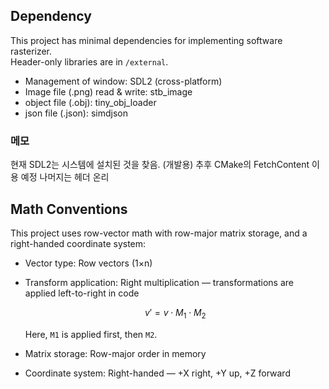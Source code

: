 ﻿
## Dependency

This project has minimal dependencies for implementing software rasterizer.  
Header-only libraries are in `/external`.

- Management of window: SDL2 (cross-platform)
- Image file (.png) read & write: stb_image
- object file (.obj): tiny_obj_loader
- json file (.json): simdjson

### 메모
현재 SDL2는 시스템에 설치된 것을 찾음. (개발용)
추후 CMake의 FetchContent 이용 예정
나머지는 헤더 온리

## Math Conventions

This project uses row-vector math with row-major matrix storage, and a right-handed coordinate system:

* Vector type: Row vectors (1×n)
* Transform application: Right multiplication — transformations are applied left-to-right in code

  $$
  v' = v \cdot M_1 \cdot M_2
  $$

  Here, `M1` is applied first, then `M2`.
* Matrix storage: Row-major order in memory
* Coordinate system: Right-handed — +X right, +Y up, +Z forward


